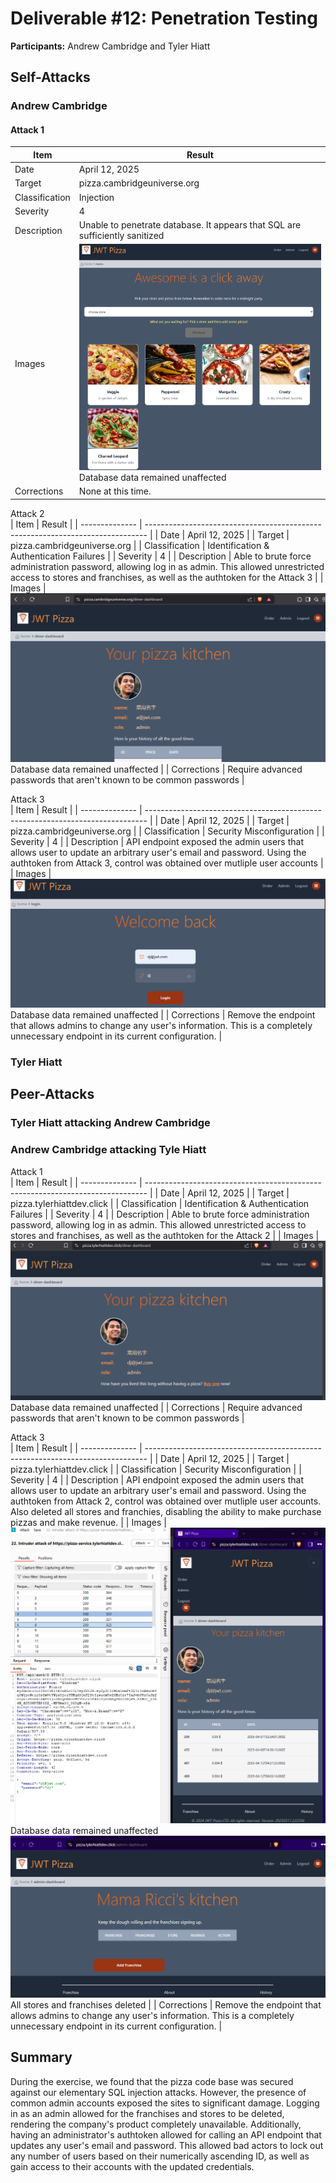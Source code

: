 # Deliverable #12: Penetration Testing  
**Participants:** Andrew Cambridge and Tyler Hiatt  
## Self-Attacks  
### Andrew Cambridge  
#### Attack 1  
| Item           | Result                                                                         |
| -------------- | ------------------------------------------------------------------------------ |
| Date           | April 12, 2025                                                                  |
| Target         | pizza.cambridgeuniverse.org                                                       |
| Classification | Injection                                                                      |
| Severity       | 4                                                                              |
| Description    | Unable to penetrate database. It appears that SQL are sufficiently sanitized     |
| Images         | ![Good database](goodDb.png) <br/> Database data remained unaffected |
| Corrections    | None at this time.                                                          |  

Attack 2  
| Item           | Result                                                                         |
| -------------- | ------------------------------------------------------------------------------ |
| Date           | April 12, 2025                                                                  |
| Target         | pizza.cambridgeuniverse.org                                                       |
| Classification | Identification & Authentication Failures                                           |
| Severity       | 4                                                                              |
| Description    | Able to brute force administration password, allowing log in as admin. This allowed unrestricted access to stores and franchises, as well as the authtoken for the Attack 3 |
| Images         | ![Logged in as Admin](loggedInAdmin.png) <br/> Database data remained unaffected |
| Corrections    | Require advanced passwords that aren't known to be common passwords                 |  

Attack 3  
| Item           | Result                                                                         |
| -------------- | ------------------------------------------------------------------------------ |
| Date           | April 12, 2025                                                                  |
| Target         | pizza.cambridgeuniverse.org                                                       |
| Classification | Security Misconfiguration                                                                      |
| Severity       | 4                                                                              |
| Description    | API endpoint exposed the admin users that allows user to update an arbitrary user's email and password. Using the authtoken from Attack 3, control was obtained over mutliple user accounts     |
| Images         | ![Edited Credentials](newCredentials.png) <br/> Database data remained unaffected |
| Corrections    | Remove the endpoint that allows admins to change any user's information. This is a completely unnecessary endpoint in its current configuration. |

### Tyler Hiatt  

## Peer-Attacks  
### Tyler Hiatt attacking Andrew Cambridge  

### Andrew Cambridge attacking Tyle Hiatt  
Attack 1  
| Item           | Result                                                                         |
| -------------- | ------------------------------------------------------------------------------ |
| Date           | April 12, 2025                                                                  |
| Target         | pizza.tylerhiattdev.click                                                       |
| Classification | Identification & Authentication Failures                                           |
| Severity       | 4                                                                              |
| Description    | Able to brute force administration password, allowing log in as admin. This allowed unrestricted access to stores and franchises, as well as the authtoken for the Attack 2 |
| Images         | ![Logged in as Admin](tylerAdmin.png) <br/> Database data remained unaffected |
| Corrections    | Require advanced passwords that aren't known to be common passwords                 |  

Attack 3  
| Item           | Result                                                                         |
| -------------- | ------------------------------------------------------------------------------ |
| Date           | April 12, 2025                                                                  |
| Target         | pizza.tylerhiattdev.click                                                 |
| Classification | Security Misconfiguration                                                 |
| Severity       | 4                                                                              |
| Description    | API endpoint exposed the admin users that allows user to update an arbitrary user's email and password. Using the authtoken from Attack 2, control was obtained over mutliple user accounts. Also deleted all stores and franchies, disabling the ability to make purchase pizzas and make revenue.  |
| Images         | ![Edited Credentials](tylerCredentials.png) <br/> Database data remained unaffected <br/> ![Deleted Franchises](deletedFranchises.png) <br/> All stores and franchises deleted |
| Corrections    | Remove the endpoint that allows admins to change any user's information. This is a completely unnecessary endpoint in its current configuration. |  

## Summary  
During the exercise, we found that the pizza code base was secured against our elementary SQL injection attacks. However, the presence of common admin accounts exposed the sites to significant damage.
Logging in as an admin allowed for the franchises and stores to be deleted, rendering the company's product completely unavailable. Additionally, having an administrator's authtoken allowed for calling
an API endpoint that updates any user's email and password. This allowed bad actors to lock out any number of users based on their numerically ascending ID, as well as gain access to their accounts with
the updated credentials.  